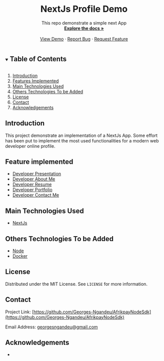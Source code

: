 <!-- PROJECT LOGO -->
<br />
<p align="center">
  <h1 align="center">NextJs Profile Demo</h1>

  <p align="center">
    This repo demonstrate a simple next App
    <br />
    <a href="https://github.com/Georges-Ngandeu/AfrikpayNodeSdk"><strong>Explore the docs »</strong></a>
    <br />
    <br />
    <a href="https://github.com/Georges-Ngandeu/AfrikpayNodeSdk">View Demo</a>
    ·
    <a href="https://github.com/Georges-Ngandeu/AfrikpayNodeSdk">Report Bug</a>
    ·
    <a href="https://github.com/Georges-Ngandeu/AfrikpayNodeSdk">Request Feature</a>
  </p>
</p>

<!-- TABLE OF CONTENTS -->
<details open="open">
  <summary><h2 style="display: inline-block">Table of Contents</h2></summary>
  <ol>
    <li><a href="#introduction">Introduction</a></li>
    <li><a href="#features">Features Implemented</a></li>
    <li><a href="#technologies">Main Technologies Used</a></li>
    <li><a href="#others-technologies">Others Technologies To be Added</a></li>
    <li><a href="#license">License</a></li>
    <li><a href="#contact">Contact</a></li>
    <li><a href="#acknowledgements">Acknowledgements</a></li>
  </ol>
</details>

<!-- GETTING STARTED -->
## Introduction [](#introduction)
This project demonstrate an implementation of a NextJs App. Some effort has been put to implement the most used functionalities for a modern web developer online profile.  

## Feature implemented [](#features)
<ul>
    <li><a href="#">Developer Presentation</a></li>
    <li><a href="#">Developer About Me</a></li>
    <li><a href="#">Developer Resume</a></li>
    <li><a href="#">Developer Portfolio</a></li>
    <li><a href="#">Developer Contact Me</a></li>
  </ul>

## Main Technologies Used [](#technologies)
<ul>
    <li><a href="#">NextJs</a></li>
</ul>

## Others Technologies To be Added [](#others-technologies)
<ul>
    <li><a href="#">Node</a></li>
    <li><a href="#">Docker</a></li>
</ul>
   
## License [](#license)
Distributed under the MIT License. See `LICENSE` for more information.

## Contact [](#contact)
Project Link: [https://github.com/Georges-Ngandeu/AfrikpayNodeSdk](https://github.com/Georges-Ngandeu/AfrikpayNodeSdk)

Email Address: [georgesngandeu@gmail.com](georgesngandeu@gmail.com)

## Acknowledgements [](#acknowledgements)
* []()

